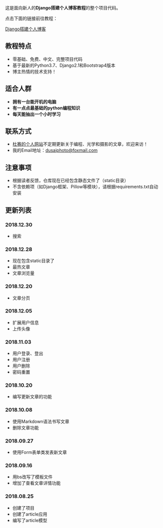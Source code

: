 这是面向新人的**Django搭建个人博客教程**的整个项目代码。

点击下面的链接前往教程：

[Django搭建个人博客](http://www.dusaiphoto.com/article/article-detail/2/)

## 教程特点
- 零基础、免费、中文、完整项目代码
- 基于最新的Python3.7、Django2.1和Bootstrap4版本
- 博主热情的技术支持！

## 适合人群

- **拥有一台能开机的电脑**
- **有一点点最基础的python编程知识**
- **每天能抽出一个小时学习**

## 联系方式
- [杜赛的个人网站](http://www.dusaiphoto.com)不定期更新关于编程、光学和摄影的文章，欢迎来访！
- 我的Email地址：dusaiphoto@foxmail.com

## 注意事项
- 根据读者反馈，仓库现在已经包含静态文件了（static目录）
- 不含依赖项（如Django框架、Pillow等模块），请根据requirements.txt自动安装

## 更新列表
### 2018.12.30
- 搜索

### 2018.12.28
- 现在包含static目录了
- 最热文章
- 文章浏览量

### 2018.12.20
- 文章分页

### 2018.12.05

- 扩展用户信息
- 上传头像

### 2018.11.03

- 用户登录、登出
- 用户注册
- 用户删除
- 密码重置

### 2018.10.20

- 编写更新文章的功能

### 2018.10.08

- 使用Markdown语法书写文章
- 删除文章功能

### 2018.09.27

- 使用Form表单类发表新文章

### 2018.09.16

- 用bs改写了模板文件
- 增加了查看文章详情功能

### 2018.08.25
- 创建了项目
- 创建了article应用
- 编写了article模型